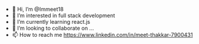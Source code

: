 - 👋 Hi, I’m @Immeet18
- 👀 I’m interested in full stack development
- 🌱 I’m currently learning react.js
- 💞️ I’m looking to collaborate on ...
- 📫 How to reach me https://www.linkedin.com/in/meet-thakkar-7900431

<!---
Immeet18/Immeet18 is a ✨ special ✨ repository because its `README.md` (this file) appears on your GitHub profile.
You can click the Preview link to take a look at your changes.
--->
